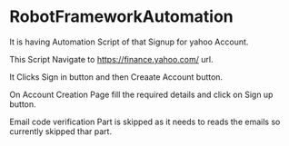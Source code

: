 # RobotFrameworkAutomation
It is having Automation Script of that Signup for yahoo Account.

This Script Navigate to https://finance.yahoo.com/ url.

It Clicks Sign in button and then Creaate Account button. 

On Account Creation Page fill the required details and click on Sign up button.

Email code verification Part is skipped as it needs to reads the emails so currently skipped thar part.
